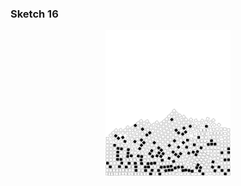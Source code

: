 ### Sketch 16
 
<p align="center" margin-top="20px"> 
  <img width=200px src="../../visual%20essays/selected/25.png">
</p>
